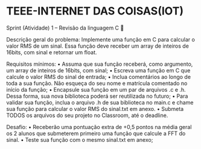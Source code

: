 # TEEE-INTERNET DAS COISAS(IOT)

Sprint (Atividade) 1 – Revisão da linguagem C :blue_heart:

Descrição geral do problema: Implemente uma função em C para calcular o valor RMS de um sinal.
Essa função deve receber um array de inteiros de 16bits, com sinal e retornar um float.


Requisitos mínimos:
• Assuma que sua função receberá, como argumento, um array de inteiros de 16bits, com sinal;
• Escreva uma função em C que calcule o valor RMS do sinal de entrada;
• Inclua comentários ao longo de toda a sua função. Não esqueça do seu nome e matrícula comentado
no início da função;
• Encapsule sua função em um par de arquivos .c e .h. Dessa forma, sua nova biblioteca poderá ser
reutilizada no futuro;
• Para validar sua função, inclua o arquivo .h de sua biblioteca no main.c e chame sua função para
calcular o valor RMS do sinal.txt em anexo.
• Submeta TODOS os arquivos do seu projeto no Classroom, até o deadline.

Desafio:
• Receberão uma pontuação extra de +0,5 pontos na média geral os 2 alunos que submeterem
primeiro uma função que calcule a FFT do sinal.
• Teste sua função com o mesmo sinal.txt em anexo;

